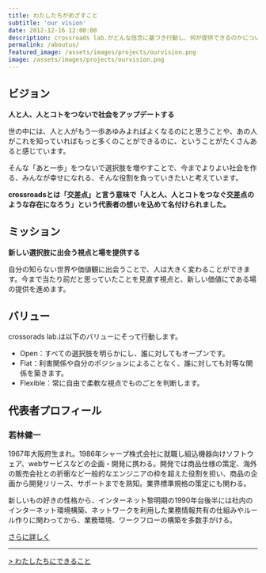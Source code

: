 ```yaml
---
title: わたしたちがめざすこと
subtitle: 'our vision'
date: 2012-12-16 12:00:00
description: crossroads lab.がどんな信念に基づき行動し、何が提供できるのかについて
permalink: /aboutus/
featured_image: /assets/images/projects/ourvision.png
image: /assets/images/projects/ourvision.png
---
```

## ビジョン

**人と人、人とコトをつないで社会をアップデートする**

世の中には、人と人がもう一歩あゆみよればよくなるのにと思うことや、あの人がこれを知っていればもっと多くのことができるのに、ということがたくさんあると感じています。

そんな「あと一歩」をつないで選択肢を増やすことで、今までよりよい社会を作る、みんなが幸せになれる、そんな役割を負っていきたいと考えています。

**crossroadsとは「交差点」と言う意味で「人と人、人とコトをつなぐ交差点のような存在になろう」という代表者の想いを込めて名付けられました。**

## ミッション

**新しい選択肢に出会う視点と場を提供する**

自分の知らない世界や価値観に出会うことで、人は大きく変わることができます。今まで当たり前だと思っていたことを見直す視点と、新しい価値にである場の提供を進めます。

## バリュー

crossorads lab.は以下のバリューにそって行動します。

- Open：すべての選択肢を明らかにし、誰に対してもオープンです。
- Flat：利害関係や自分のポジションによることなく、誰に対しても対等な関係を築きます。
- Flexible：常に自由で柔軟な視点でものごとを判断します。

## 代表者プロフィール

### 若林健一

1967年大阪府生まれ。1986年シャープ株式会社に就職し組込機器向けソフトウェア、webサービスなどの企画・開発に携わる。開発では商品仕様の策定、海外の販売会社との折衝など一般的なエンジニアの枠を超えた役割を担い、商品の企画から開発リリース、サポートまでを熟知。業界標準規格の策定にも関わる。

新しいもの好きの性格から、インターネット黎明期の1990年台後半には社内のインターネット環境構築、ネットワークを利用した業務情報共有の仕組みやルール作りに関わってから、業務環境、ワークフローの構築を多数手がける。

[さらに詳しく](/aboutme/)

---
[> わたしたちにできること](/business/)
